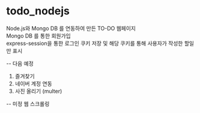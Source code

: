 # todo_nodejs

Node.js와 Mongo DB 를 연동하여 만든 TO-DO 웹페이지  
Mongo DB 를 통한 회원가입  
express-session을 통한 로그인 쿠키 저장 및 해당 쿠키를 통해 사용자가 작성한 할일만 표시  

-- 다음 예정
1. 즐겨찾기
2. 네이버 계정 연동
3. 사진 올리기 (multer)

-- 미정
웹 스크롤링
